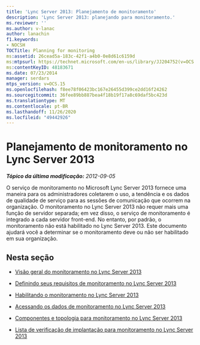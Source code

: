 ```yaml
---
title: 'Lync Server 2013: Planejamento de monitoramento'
description: 'Lync Server 2013: planejando para monitoramento.'
ms.reviewer: ''
ms.author: v-lanac
author: lanachin
f1.keywords:
- NOCSH
TOCTitle: Planning for monitoring
ms:assetid: 26cead5a-183c-42f1-a4b0-0e8d61c6159d
ms:mtpsurl: https://technet.microsoft.com/en-us/library/JJ204752(v=OCS.15)
ms:contentKeyID: 48183671
ms.date: 07/23/2014
manager: serdars
mtps_version: v=OCS.15
ms.openlocfilehash: f8ee78f06423bc167e26455d399ce2dd16f24262
ms.sourcegitcommit: 36fee89bb887bea4f18b19f17a8c69daf5bc423d
ms.translationtype: MT
ms.contentlocale: pt-BR
ms.lasthandoff: 11/26/2020
ms.locfileid: "49442926"
---
```

# <a name="planning-for-monitoring-in-lync-server-2013"></a>Planejamento de monitoramento no Lync Server 2013

<div data-xmlns="http://www.w3.org/1999/xhtml">

<div class="topic" data-xmlns="http://www.w3.org/1999/xhtml" data-msxsl="urn:schemas-microsoft-com:xslt" data-cs="https://msdn.microsoft.com/">

<div data-asp="https://msdn2.microsoft.com/asp">



</div>

<div id="mainSection">

<div id="mainBody">

<span> </span>

_**Tópico da última modificação:** 2012-09-05_

O serviço de monitoramento no Microsoft Lync Server 2013 fornece uma maneira para os administradores coletarem o uso, a tendência e os dados de qualidade de serviço para as sessões de comunicação que ocorrem na organização. O monitoramento no Lync Server 2013 não requer mais uma função de servidor separada; em vez disso, o serviço de monitoramento é integrado a cada servidor front-end. No entanto, por padrão, o monitoramento não está habilitado no Lync Server 2013. Este documento ajudará você a determinar se o monitoramento deve ou não ser habilitado em sua organização.

<div>

## <a name="in-this-section"></a>Nesta seção

  - [Visão geral do monitoramento no Lync Server 2013](lync-server-2013-overview-of-monitoring.md)

  - [Definindo seus requisitos de monitoramento no Lync Server 2013](lync-server-2013-defining-your-requirements-for-monitoring.md)

  - [Habilitando o monitoramento no Lync Server 2013](lync-server-2013-enabling-monitoring.md)

  - [Acessando os dados de monitoramento no Lync Server 2013](lync-server-2013-accessing-monitoring-data.md)

  - [Componentes e topologia para monitoramento no Lync Server 2013](lync-server-2013-components-and-topologies-for-monitoring.md)

  - [Lista de verificação de implantação para monitoramento no Lync Server 2013](lync-server-2013-deployment-checklist-for-monitoring.md)

</div>

</div>

<span> </span>

</div>

</div>

</div>

